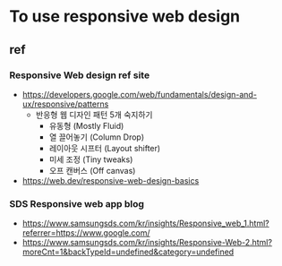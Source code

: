 # To use responsive web design

## ref

### Responsive Web design ref site

- https://developers.google.com/web/fundamentals/design-and-ux/responsive/patterns
  - 반응형 웹 디자인 패턴 5개 숙지하기
    - 유동형 (Mostly Fluid)
    - 열 끌어놓기 (Column Drop)
    - 레이아웃 시프터 (Layout shifter)
    - 미세 조정 (Tiny tweaks)
    - 오프 캔버스 (Off canvas)
- https://web.dev/responsive-web-design-basics


### SDS Responsive web app blog

- https://www.samsungsds.com/kr/insights/Responsive_web_1.html?referrer=https://www.google.com/
- https://www.samsungsds.com/kr/insights/Responsive-Web-2.html?moreCnt=1&backTypeId=undefined&category=undefined
